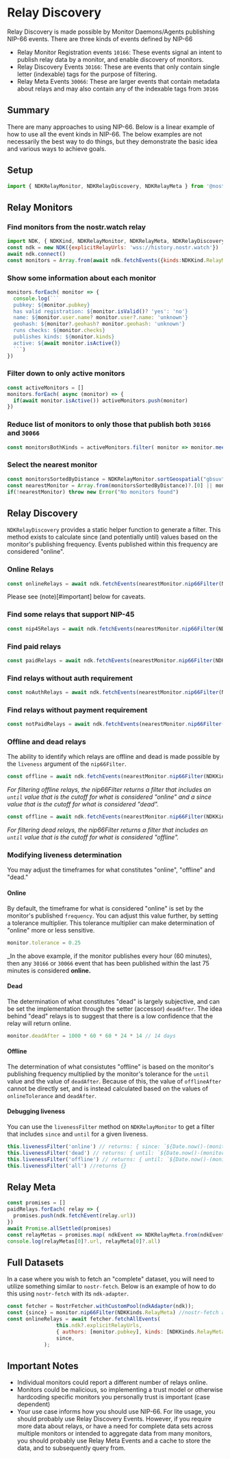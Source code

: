# Relay Discovery 
Relay Discovery is made possible by Monitor Daemons/Agents publishing NIP-66 events. There are three kinds of events defined by NIP-66
- Relay Monitor Registration events `10166`: These events signal an intent to publish relay data by a monitor, and enable discovery of monitors.
- Relay Discovery Events `30166`: These are events that only contain single letter (indexable) tags for the purpose of filtering.
- Relay Meta Events `30066`: These are larger events that contain metadata about relays and may also contain any of the indexable tags from `30166` 

## Summary 
There are many approaches to using NIP-66. Below is a linear example of how to use all the event kinds in NIP-66. The below examples are not necessarily the best way to do things, but they demonstrate the basic idea and various ways to achieve goals. 

## Setup 
```js
import { NDKRelayMonitor, NDKRelayDiscovery, NDKRelayMeta } from '@nostr-dev-kit/ndk'
```

## Relay Monitors

### Find monitors from the nostr.watch relay
```js
import NDK, { NDKKind, NDKRelayMonitor, NDKRelayMeta, NDKRelayDiscovery } from '@nostr-dev-kit/ndk'
const ndk = new NDK({explicitRelayUrls: 'wss://history.nostr.watch'})
await ndk.connect()
const monitors = Array.from(await ndk.fetchEvents({kinds:NDKKind.RelayMonitor})).map(e => NDKRelayMonitor.from(e))
```

### Show some information about each monitor
```js
monitors.forEach( monitor => {
  console.log(```
  pubkey: ${monitor.pubkey}
  has valid registration: ${monitor.isValid()? 'yes': 'no'}
  name: ${monitor.user.name? monitor.user?.name: 'unknown'}
  geohash: ${monitor?.geohash? monitor.geohash: 'unknown'}
  runs checks: ${monitor.checks}
  publishes kinds: ${monitor.kinds}
  active: ${await monitor.isActive()}
  ```)
})
```

### Filter down to only active monitors 
```js
const activeMonitors = [] 
monitors.forEach( async (monitor) => {
  if(await monitor.isActive()) activeMonitors.push(monitor)
})
```

### Reduce list of monitors to only those that publish both `30166` and `30066`
```js
const monitorsBothKinds = activeMonitors.filter( monitor => monitor.meetsCriterias({kinds: [30166,30066], checks:['geo', 'nip11', 'rtt']}))
```

### Select the nearest monitor 
```js
const monitorsSortedByDistance = NDKRelayMonitor.sortGeospatial("gbsuv", new Set(monitorsBothKinds))
const nearestMonitor = Array.from(monitorsSortedByDistance)?.[0] || monitors?.[0] || null
if(!nearestMonitor) throw new Error("No monitors found")  
```

## Relay Discovery
`NDKRelayDiscovery` provides a static helper function to generate a filter. This method exists to calculate since (and potentially until) values based on the monitor's publishing frequency. Events published within this frequency are considered "online".

### Online Relays 
```js
const onlineRelays = await ndk.fetchEvents(nearestMonitor.nip66Filter(NDKKinds.RelayDiscovery))
```
Please see (note)[#important] below for caveats. 

### Find some relays that support NIP-45
```js
const nip45Relays = await ndk.fetchEvents(nearestMonitor.nip66Filter(NDKKinds.RelayDiscovery, { "#N": ["45"] }))
```

### Find paid relays 
```js
const paidRelays = await ndk.fetchEvents(nearestMonitor.nip66Filter(NDKKinds.RelayDiscovery, { "#R": ["payment"] }))
```

### Find relays without auth requirement
```js
const noAuthRelays = await ndk.fetchEvents(nearestMonitor.nip66Filter(NDKKinds.RelayDiscovery, { "#R": ["!auth"] }))
```

### Find relays without payment requirement
```js
const notPaidRelays = await ndk.fetchEvents(nearestMonitor.nip66Filter(NDKKinds.RelayDiscovery, { "#R": ["!payment"] }))
```

### Offline and dead relays 
The ability to identify which relays are offline and dead is made possible by the `liveness` argument of the `nip66Filter`. 

```js
const offline = await ndk.fetchEvents(nearestMonitor.nip66Filter(NDKKinds.RelayDiscovery, undefined, undefined, "offline"))
```
_For filtering offline relays, the nip66Filter returns a filter that includes an `until` value that is the cutoff for what is considered "online" and a since value that is the cutoff for what is considered "dead"._

```js
const offline = await ndk.fetchEvents(nearestMonitor.nip66Filter(NDKKinds.RelayDiscovery, undefined, undefined, "offline"))
```
_For filtering dead relays, the nip66Filter returns a filter that includes an `until` value that is the cutoff for what is considered "offline"._

### Modifying liveness determination 
You may adjust the timeframes for what constitutes "online", "offline" and "dead." 

#### Online
By default, the timeframe for what is considered "online" is set by the monitor's published `frequency`. You can adjust this value further, by setting a tolerance multiplier. This tolerance multiplier can make determination of "online" more or less sensitive. 

```js
monitor.tolerance = 0.25 
```
_In the above example, if the monitor publishes every hour (60 minutes), then any `30166` or `30066` event that has been published within the last 75 minutes is considered **online.**

#### Dead 
The determination of what constitutes "dead" is largely subjective, and can be set the implementation through the setter (accessor) `deadAfter`. The idea behind "dead" relays is to suggest that there is a low confidence that the relay will return online. 

```js
monitor.deadAfter = 1000 * 60 * 60 * 24 * 14 // 14 days
```

#### Offline 
The determination of what consistutes "offline" is based on the monitor's publishing frequency multiplied by the monitor's tolerance for the `until` value and the value of `deadAfter`. Because of this, the value of `offlineAfter` cannot be directly set, and is instead calculated based on the values of `onlineTolerance` and `deadAfter`. 

#### Debugging liveness 
You can use the `livenessFilter` method on `NDKRelayMonitor` to get a filter that includes `since` and `until` for a given liveness. 

```js
this.livenessFilter('online') // returns: { since: `${Date.now()-(monitor.frequency*monitor.tolerance)}` }
this.livenessFilter('dead') // returns: { until: `${Date.now()-(monitor.deadAfter)}` }
this.livenessFilter('offline') // returns: { until: `${Date.now()-(monitor.frequency*monitor.tolerance)}`, since: `${Date.now()-(monitor.deadAfter)}`  }
this.livenessFilter('all') //returns {}
```

## Relay Meta
```js
const promises = []
paidRelays.forEach( relay => {
  promises.push(ndk.fetchEvent(relay.url))
})
await Promise.allSettled(promises)
const relayMetas = promises.map( ndkEvent => NDKRelayMeta.from(ndkEvent))
console.log(relayMetas[0]?.url, relayMeta[0]?.all)
```

## Full Datasets
In a case where you wish to fetch an "complete" dataset, you will need to utilize something similar to `nostr-fetch`. Below is an example of how to do this using `nostr-fetch` with its `ndk-adapter`. 

```js
const fetcher = NostrFetcher.withCustomPool(ndkAdapter(ndk));
const {since} = monitor.nip66Filter(NDKKinds.RelayMeta) //nostr-fetch accepts since and until as a separate parameter instead of in the filter.
const onlineRelays = await fetcher.fetchAllEvents(
                this.ndk?.explicitRelayUrls,
                { authors: [monitor.pubkey], kinds: [NDKKinds.RelayMeta] },
                since,
            );
```

<a name="important"></a>
## Important Notes
- Individual monitors could report a different number of relays online. 
- Monitors could be malicious, so implementing a trust model or otherwise hardcoding specific monitors you personally trust is important (case dependent)
- Your use case informs how you should use NIP-66. For lite usage, you should probably use Relay Discovery Events. However, if you require more data about relays, or have a need for complete data sets across multiple monitors or intended to aggregate data from many monitors, you should probably use Relay Meta Events and a cache to store the data, and to subsequently query from. 